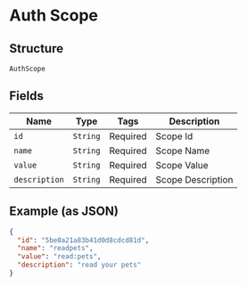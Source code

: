 
# Auth Scope

## Structure

`AuthScope`

## Fields

| Name | Type | Tags | Description |
|  --- | --- | --- | --- |
| `id` | `String` | Required | Scope Id |
| `name` | `String` | Required | Scope Name |
| `value` | `String` | Required | Scope Value |
| `description` | `String` | Required | Scope Description |

## Example (as JSON)

```json
{
  "id": "5be0a21a83b41d0d8cdcd81d",
  "name": "readpets",
  "value": "read:pets",
  "description": "read your pets"
}
```

